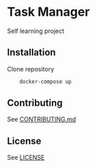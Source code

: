 # Task Manager
Self learning project


## Installation
Clone repository

```bash
    docker-compose up
```

## Contributing

See [CONTRIBUTING.md](CONTRIBUTING.md)

## License

See [LICENSE](LICENSE)
